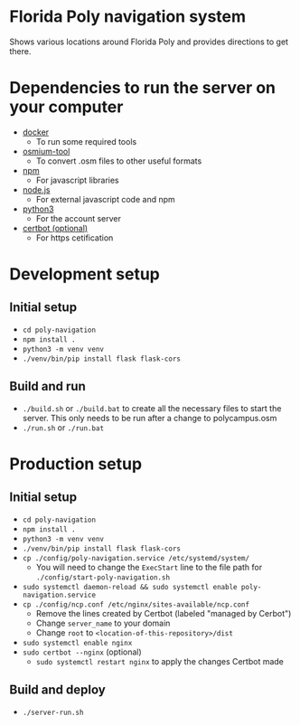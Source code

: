 # Florida Poly navigation system
Shows various locations around Florida Poly and provides directions to get there.

# Dependencies to run the server on your computer
- [docker](https://docker.com/)
  - To run some required tools
- [osmium-tool](https://osmcode.org/osmium-tool/)
  - To convert .osm files to other useful formats
- [npm](https://www.npmjs.com/)
  - For javascript libraries
- [node.js](https://nodejs.org/en)
  - For external javascript code and npm
- [python3](https://python.org)
  - For the account server
- [certbot (optional)](https://certbot.eff.org/)
  - For https cetification
  
# Development setup
## Initial setup
- `cd poly-navigation`
- `npm install .`
- `python3 -m venv venv`
- `./venv/bin/pip install flask flask-cors`

## Build and run
- `./build.sh` or `./build.bat` to create all the necessary files to start the server. This only needs to be run after a change to polycampus.osm
- `./run.sh` or `./run.bat`

# Production setup
## Initial setup
- `cd poly-navigation`
- `npm install .`
- `python3 -m venv venv`
- `./venv/bin/pip install flask flask-cors`
- `cp ./config/poly-navigation.service /etc/systemd/system/`
  - You will need to change the `ExecStart` line to the file path for `./config/start-poly-navigation.sh`
- `sudo systemctl daemon-reload && sudo systemctl enable poly-navigation.service`
- `cp ./config/ncp.conf /etc/nginx/sites-available/ncp.conf`
  - Remove the lines created by Certbot (labeled "managed by Cerbot")
  - Change `server_name` to your domain
  - Change `root` to `<location-of-this-repository>/dist`
- `sudo systemctl enable nginx`
- `sudo certbot --nginx` (optional)
  - `sudo systemctl restart nginx` to apply the changes Certbot made


## Build and deploy
- `./server-run.sh`
